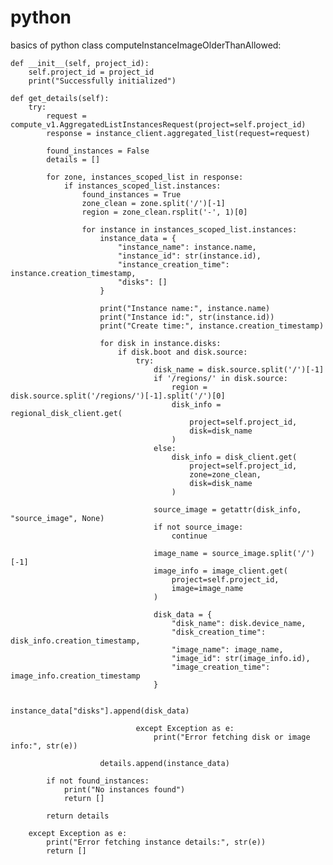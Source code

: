 # python
basics of python
class computeInstanceImageOlderThanAllowed:

    def __init__(self, project_id):
        self.project_id = project_id
        print("Successfully initialized")

    def get_details(self):
        try:
            request = compute_v1.AggregatedListInstancesRequest(project=self.project_id)
            response = instance_client.aggregated_list(request=request)

            found_instances = False
            details = []

            for zone, instances_scoped_list in response:
                if instances_scoped_list.instances:
                    found_instances = True
                    zone_clean = zone.split('/')[-1]
                    region = zone_clean.rsplit('-', 1)[0]

                    for instance in instances_scoped_list.instances:
                        instance_data = {
                            "instance_name": instance.name,
                            "instance_id": str(instance.id),
                            "instance_creation_time": instance.creation_timestamp,
                            "disks": []
                        }

                        print("Instance name:", instance.name)
                        print("Instance id:", str(instance.id))
                        print("Create time:", instance.creation_timestamp)

                        for disk in instance.disks:
                            if disk.boot and disk.source:
                                try:
                                    disk_name = disk.source.split('/')[-1]
                                    if '/regions/' in disk.source:
                                        region = disk.source.split('/regions/')[-1].split('/')[0]
                                        disk_info = regional_disk_client.get(
                                            project=self.project_id,
                                            disk=disk_name
                                        )
                                    else:
                                        disk_info = disk_client.get(
                                            project=self.project_id,
                                            zone=zone_clean,
                                            disk=disk_name
                                        )

                                    source_image = getattr(disk_info, "source_image", None)
                                    if not source_image:
                                        continue

                                    image_name = source_image.split('/')[-1]
                                    image_info = image_client.get(
                                        project=self.project_id,
                                        image=image_name
                                    )

                                    disk_data = {
                                        "disk_name": disk.device_name,
                                        "disk_creation_time": disk_info.creation_timestamp,
                                        "image_name": image_name,
                                        "image_id": str(image_info.id),
                                        "image_creation_time": image_info.creation_timestamp
                                    }

                                    instance_data["disks"].append(disk_data)

                                except Exception as e:
                                    print("Error fetching disk or image info:", str(e))

                        details.append(instance_data)

            if not found_instances:
                print("No instances found")
                return []

            return details

        except Exception as e:
            print("Error fetching instance details:", str(e))
            return []
